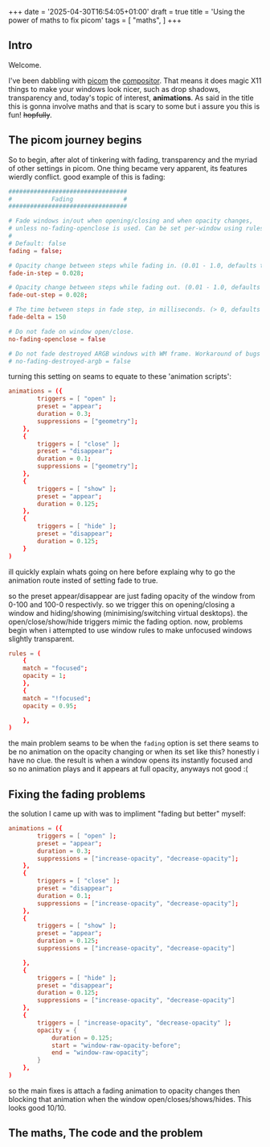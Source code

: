 +++
date = '2025-04-30T16:54:05+01:00'
draft = true
title = 'Using the power of maths to fix picom'
tags = [
    "maths",
]
+++

## Intro

Welcome.

I've been dabbling with [picom](https://github.com/yshui/picom) the [compositor](https://en.wikipedia.org/wiki/Compositing_manager). That means it does magic X11 things to make
your windows look nicer, such as drop shadows, transparency and, today's topic of interest, __animations__. As said in the title this is gonna involve maths and that is scary to some
but i assure you this is fun! ~~hopfully~~.



## The picom journey begins
So to begin, after alot of tinkering with fading, transparency and the myriad of other settings in picom. One thing became
very apparent, its features wierdly conflict. good example of this is fading:

```conf
#################################
#           Fading              #
#################################

# Fade windows in/out when opening/closing and when opacity changes,
# unless no-fading-openclose is used. Can be set per-window using rules.
#
# Default: false
fading = false;

# Opacity change between steps while fading in. (0.01 - 1.0, defaults to 0.028)
fade-in-step = 0.028;

# Opacity change between steps while fading out. (0.01 - 1.0, defaults to 0.03)
fade-out-step = 0.028;

# The time between steps in fade step, in milliseconds. (> 0, defaults to 10)
fade-delta = 150

# Do not fade on window open/close.
no-fading-openclose = false

# Do not fade destroyed ARGB windows with WM frame. Workaround of bugs in Openbox, Fluxbox, etc.
# no-fading-destroyed-argb = false

```


turning this setting on seams to equate to these 'animation scripts':

```conf
animations = ({
        triggers = [ "open" ];
        preset = "appear";
        duration = 0.3;
        suppressions = ["geometry"];
    },
    {
        triggers = [ "close" ];
        preset = "disappear";
        duration = 0.1;
        suppressions = ["geometry"];
    },
    {
        triggers = [ "show" ];
        preset = "appear";
        duration = 0.125;
    },
    {
        triggers = [ "hide" ];
        preset = "disappear";
        duration = 0.125;
    }
)
```

ill quickly explain whats going on here before explaing why to go the animation route insted of setting fade to true.

so the preset appear/disappear are just fading opacity of the window from 0-100 and 100-0 respectivly. so we trigger this on opening/closing a window and hiding/showing
(minimising/switching virtual desktops). the open/close/show/hide triggers mimic the fading option.
now, problems begin when i attempted to use window rules to make unfocused windows slightly transparent.

```conf
rules = (
    {
    match = "focused";
    opacity = 1;
    },
    {
    match = "!focused";
    opacity = 0.95;

    },
)
```
the main problem seams to be when the `fading` option is set there seams to be no animation on the opacity changing or when its set like this? honestly i have no clue.
the result is when a window opens its instantly focused and so no animation plays and it appears at full opacity, anyways not good :(


## Fixing the fading problems


the solution I came up with was to impliment "fading but better" myself:

```conf {linenos=inline}
animations = ({
        triggers = [ "open" ];
        preset = "appear";
        duration = 0.3;
        suppressions = ["increase-opacity", "decrease-opacity"];
    },
    {
        triggers = [ "close" ];
        preset = "disappear";
        duration = 0.1;
        suppressions = ["increase-opacity", "decrease-opacity"];
    },
    {
        triggers = [ "show" ];
        preset = "appear";
        duration = 0.125;
        suppressions = ["increase-opacity", "decrease-opacity"]

    },
    {
        triggers = [ "hide" ];
        preset = "disappear";
        duration = 0.125;
        suppressions = ["increase-opacity", "decrease-opacity"]
    },
    {
        triggers = [ "increase-opacity", "decrease-opacity" ];
        opacity = {
            duration = 0.125;
            start = "window-raw-opacity-before";
            end = "window-raw-opacity";
        }
    },
)
```

so the main fixes is attach a fading animation to opacity changes then blocking that animation when the window open/closes/shows/hides. This looks good 10/10.

## The maths, The code and the problem

